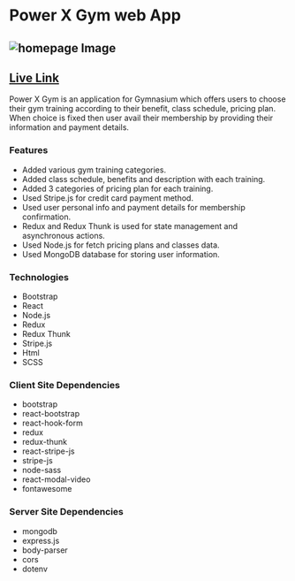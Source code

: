 # Power X Gym web App
## ![homepage Image](https://i.imgur.com/s5bFj2b.png)
## [Live Link](https://powerxgym-client-portal.netlify.app/)

Power X Gym is an application for Gymnasium which offers users to choose their gym training according to their benefit, class schedule, pricing plan. When choice is fixed then user avail their membership by providing their information and payment details.
### Features
- Added various gym training categories.
- Added class schedule, benefits and description with each training.
- Added 3 categories of pricing plan for each training.
- Used Stripe.js for credit card payment method.
- Used user personal info and payment details for membership confirmation.
- Redux and Redux Thunk is used for state management and asynchronous actions.
- Used Node.js for fetch pricing plans and classes data.
- Used MongoDB database for storing user information.
### Technologies
- Bootstrap
- React 
- Node.js
- Redux
- Redux Thunk
- Stripe.js
- Html
- SCSS
### Client Site Dependencies
- bootstrap
- react-bootstrap
- react-hook-form
- redux
- redux-thunk
- react-stripe-js
- stripe-js
- node-sass
- react-modal-video
- fontawesome
### Server Site Dependencies
- mongodb
- express.js
- body-parser
- cors
- dotenv

